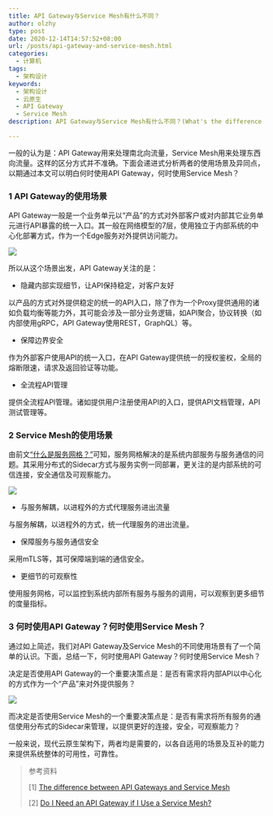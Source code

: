 ```yaml
---
title: API Gateway与Service Mesh有什么不同？
author: olzhy
type: post
date: 2020-12-14T14:57:52+08:00
url: /posts/api-gateway-and-service-mesh.html
categories:
  - 计算机
tags:
  - 架构设计
keywords:
  - 架构设计
  - 云原生
  - API Gateway
  - Service Mesh
description: API Gateway与Service Mesh有什么不同？(What's the difference between API Gateway and Service Mesh?)

---
```

一般的认为是：API Gateway用来处理南北向流量，Service Mesh用来处理东西向流量。这样的区分方式并不准确。下面会递进式分析两者的使用场景及异同点，以期通过本文可以明白何时使用API Gateway，何时使用Service Mesh？

### 1 API Gateway的使用场景

API Gateway一般是一个业务单元以“产品”的方式对外部客户或对内部其它业务单元进行API暴露的统一入口。其一般在网络模型的7层，使用独立于内部系统的中心化部署方式，作为一个Edge服务对外提供访问能力。

![](https://olzhy.github.io/static/images/uploads/2020/12/api-gateway-as-a-product.jpg#center)

所以从这个场景出发，API Gateway关注的是：

- 隐藏内部实现细节，让API保持稳定，对客户友好

以产品的方式对外提供稳定的统一的API入口，除了作为一个Proxy提供通用的诸如负载均衡等能力外，其可能会涉及一部分业务逻辑，如API聚合，协议转换（如内部使用gRPC，API Gateway使用REST，GraphQL）等。

- 保障边界安全

作为外部客户使用API的统一入口，在API Gateway提供统一的授权鉴权，全局的熔断限速，请求及返回验证等功能。

- 全流程API管理

提供全流程API管理。诸如提供用户注册使用API的入口，提供API文档管理，API测试管理等。

### 2 Service Mesh的使用场景

由前文[“什么是服务网格？”](https://olzhy.github.io/posts/what-is-a-service-mesh.html)可知，服务网格解决的是系统内部服务与服务通信的问题。其采用分布式的Sidecar方式与服务实例一同部署，更关注的是内部系统的可信连接，安全通信及可观察能力。

![](https://olzhy.github.io/static/images/uploads/2020/12/service-mesh-arch.jpg#center)

- 与服务解耦，以进程外的方式代理服务进出流量

与服务解耦，以进程外的方式，统一代理服务的进出流量。

- 保障服务与服务通信安全

采用mTLS等，其可保障端到端的通信安全。

- 更细节的可观察性

使用服务网格，可以监控到系统内部所有服务与服务的调用，可以观察到更多细节的度量指标。

### 3 何时使用API Gateway？何时使用Service Mesh？

通过如上简述，我们对API Gateway及Service Mesh的不同使用场景有了一个简单的认识。下面，总结一下，何时使用API Gateway？何时使用Service Mesh？

决定是否使用API Gateway的一个重要决策点是：是否有需求将内部API以中心化的方式作为一个“产品”来对外提供服务？

![](https://olzhy.github.io/static/images/uploads/2020/12/use-api-gateway-or-service-mesh.jpg#center)

而决定是否使用Service Mesh的一个重要决策点是：是否有需求将所有服务的通信使用分布式的Sidecar来管理，以提供更好的连接，安全，可观察能力？

一般来说，现代云原生架构下，两者均是需要的，以各自适用的场景及互补的能力来提供系统整体的可用性，可靠性。


> 参考资料
>
> [1] [The difference between API Gateways and Service Mesh](https://www.cncf.io/blog/2020/03/06/the-difference-between-api-gateways-and-service-mesh/)
>
> [2] [Do I Need an API Gateway if I Use a Service Mesh?](https://blog.christianposta.com/microservices/do-i-need-an-api-gateway-if-i-have-a-service-mesh/)
